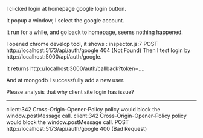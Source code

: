 I clicked login at homepage google login button.

It popup a window, I select the google account.

It run for a while, and go back to homepage, seems nothing happened.

I opened chrome develop tool, it shows :
inspector.js:7 POST http://localhost:5173/api/auth/google 404 (Not Found)
Then I test login by http://localhost:5000/api/auth/google.

It returns http://localhost:3000/auth/callback?token=....

And at mongodb I successfully add a new user.

Please analysis that why client site login has issue?

----------------


client:342 Cross-Origin-Opener-Policy policy would block the window.postMessage call.
client:342 Cross-Origin-Opener-Policy policy would block the window.postMessage call.
POST http://localhost:5173/api/auth/google 400 (Bad Request)